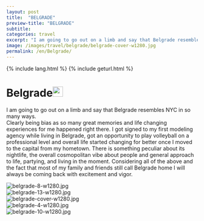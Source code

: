 ```yaml
---
layout: post
title:  "BELGRADE"
preview-title: "BELGRADE"
subtitle:
categories: travel
excerpt: "I am going to go out on a limb and say that Belgrade resembles NYC in so many ways. Clearly being bias as so many great memories" 
image: /images/travel/belgrade/belgrade-cover-w1280.jpg
permalink: /en/Belgrade/
---
```

{% include lang.html %}
{% include geturl.html %}
<div class="dark-grey-bg">
    <div class="container">
        <div class="row">
            <div class="col section ft-white ft-300">
                <h1 class="white-color">Belgrade<img class="space" src="{{ '/assets/images/aquarius.png' | prepend: SourceUrl }}" width="27"></h1>
                <p class="white-color ft-300">I am going to go out on a limb and say that Belgrade resembles NYC in so many ways.<br>
                Clearly being bias as so many great memories and life changing experiences for me happened right there. I got signed to my first modeling agency while living in Belgrade, got an opportunity to play volleyball on a professional level and overall life started changing for better once I moved to the capital from my hometown. There is something peculiar about its nightlife, the overall cosmopolitan vibe about people and general approach to life, partying, and living in the moment. Considering all of the above and the fact that most of my family and friends still call Belgrade home I will always be coming back with excitement and vigor.</p>
            </div>
        </div>
    </div>
    <div class="post-gallery">
        <div class="container">
            <div class="row">
                <div class="col-md-6">
                    <img src="{{ '/images/travel/belgrade/belgrade-8-w1280.jpg' | prepend: SourceUrl }}" alt="belgrade-8-w1280.jpg">
                </div>
                <div class="col-md-6">
                    <img src="{{ '/images/travel/belgrade/belgrade-13-w1280.jpg' | prepend: SourceUrl }}" alt="belgrade-13-w1280.jpg">
                </div>
            </div>
            <div class="row">
                <div class="col">
                    <img src="{{ '/images/travel/belgrade/belgrade-cover-w1280.jpg' | prepend: SourceUrl }}" alt="belgrade-cover-w1280.jpg">
                </div>
            </div>
            <div class="row">
                <div class="col-md-6">
                    <img src="{{ '/images/travel/belgrade/belgrade-4-w1280.jpg' | prepend: SourceUrl }}" alt="belgrade-4-w1280.jpg">
                </div>
                <div class="col-md-6">
                    <img src="{{ '/images/travel/belgrade/belgrade-10-w1280.jpg' | prepend: SourceUrl }}" alt="belgrade-10-w1280.jpg">
                </div>
            </div>
        </div>
    </div>
</div>
